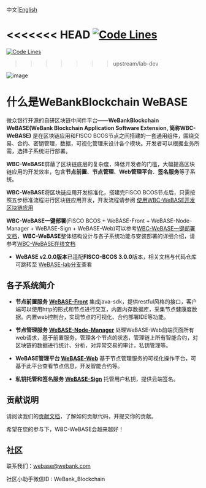 中文|[English](README-en.md)

<<<<<<< HEAD
[![Code Lines](https://tokei.rs/b1/github/WeBankBlockchain/WeBASE?category=code)](https://github.com/WeBankFinTech/WeBASE)
=======
[![Code Lines](https://tokei.rs/b1/github/WeBankBlockchain/WeBASE?category=code)](https://github.com/WeBankBlockchain/WeBASE)
>>>>>>> upstream/lab-dev

![image](https://webasedoc.readthedocs.io/zh_CN/lab/_images/logo.jpg)

# 什么是WeBankBlockchain WeBASE

微众银行开源的自研区块链中间件平台——**WeBankBlockchain WeBASE(WeBank Blockchain Application Software Extension, 简称WBC-WeBASE)** 
是在区块链应用和FISCO BCOS节点之间搭建的一套通用组件，围绕交易、合约、密钥管理，数据，可视化管理来设计各个模块。开发者可以根据业务所需，选择子系统进行部署。

**WBC-WeBASE**屏蔽了区块链底层的复杂度，降低开发者的门槛，大幅提高区块链应用的开发效率，包含**节点前置**、**节点管理**、**Web管理平台**、**签名服务**等子系统。

**WBC-WeBASE**将区块链应用开发标准化，搭建完FISCO BCOS节点后，只需按照五步标准流程进行区块链应用开发，开发流程请参阅 [使用WBC-WeBASE开发区块链应用](https://github.com/WeBankBlockchain/WeBASE-Doc/blob/lab/docs/WeBASE/quick-start.md)

**WBC-WeBASE一键部署**(FISCO BCOS + WeBASE-Front + WeBASE-Node-Manager + WeBASE-Sign + WeBASE-Web)可以参考[WBC-WeBASE一键部署文档](https://webasedoc.readthedocs.io/zh_CN/lab/docs/WeBASE/install.html)，**WBC-WeBASE**整体结构设计与各子系统功能与安装部署的详细介绍，请参考[WBC-WeBASE在线文档](https://webasedoc.readthedocs.io/zh_CN/lab/index.html)

- **WeBASE v2.0.0版本**已适配**FISCO-BCOS 3.0.0**版本，相关文档与代码仓库可跳转至 [WeBASE-lab分支](https://webasedoc.readthedocs.io/zh_CN/lab)查看

## 各子系统简介
* **节点前置服务 [WeBASE-Front](https://github.com/WeBankBlockchain/WeBASE-Front)** 
集成java-sdk，提供restful风格的接口，客户端可以使用http的形式和节点进行交互，内置内存数据库，采集节点健康度数据。内置web控制台，实现节点的可视化、合约部署IDE等功能。

* **节点管理服务 [WeBASE-Node-Manager](https://github.com/WeBankBlockchain/WeBASE-Node-Manager)**
处理WeBASE-Web前端页面所有web请求，基于前置服务，管理各个节点的状态，管理链上所有智能合约，对区块链的数据进行统计、分析，对异常交易的审计，私钥管理等。

* **WeBASE管理平台 [WeBASE-Web](https://github.com/WeBankBlockchain/WeBASE-Web)**
基于节点管理服务的可视化操作平台，可基于此平台查看节点信息，开发智能合约等。

* **私钥托管和签名服务 [WeBASE-Sign](https://github.com/WeBankBlockchain/WeBASE-Sign)**
托管用户私钥，提供云端签名。

## 贡献说明
请阅读我们的[贡献文档](https://webasedoc.readthedocs.io/zh_CN/lab/docs/WeBASE/CONTRIBUTING.html)，了解如何贡献代码，并提交你的贡献。

希望在您的参与下，WBC-WeBASE会越来越好！

## 社区
联系我们：webase@webank.com

社区小助手微信ID : WeBank_Blockchain
